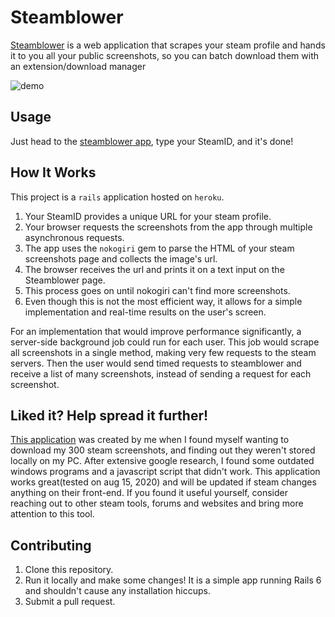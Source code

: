# Steamblower

[Steamblower](https://steamblower.herokuapp.com/) is a web application that scrapes your steam profile and hands it to you all your public screenshots, so you can batch download them with an extension/download manager

![demo](https://user-images.githubusercontent.com/15044782/90322212-cc264480-df27-11ea-9f6a-a394596fc1de.png)

## Usage
Just head to the [steamblower app](https://steamblower.herokuapp.com/), type your SteamID, and it's done!

## How It Works
This project is a `rails` application hosted on `heroku`.
1. Your SteamID provides a unique URL for your steam profile.
2. Your browser requests the screenshots from the app through multiple asynchronous requests.
3. The app uses the `nokogiri` gem to parse the HTML of your steam screenshots page and collects the image's url.
4. The browser receives the url and prints it on a text input on the Steamblower page.
5. This process goes on until nokogiri can't find more screenshots.
6. Even though this is not the most efficient way, it allows for a simple implementation and real-time results on the user's screen.

For an implementation that would improve performance significantly, a server-side background job could run for each user. This job would scrape all screenshots in a single method, making very few requests to the steam servers. Then the user would send timed requests to steamblower and receive a list of many screenshots, instead of sending a request for each screenshot.

## Liked it? Help spread it further!
[This application](https://steamblower.herokuapp.com/) was created by me when I found myself wanting to download my 300 steam screenshots, and finding out they weren't stored locally on my PC. After extensive google research, I found some outdated windows programs and a javascript script that didn't work. This application works great(tested on aug 15, 2020) and will be updated if steam changes anything on their front-end. If you found it useful yourself, consider reaching out to other steam tools, forums and websites and bring more attention to this tool.

## Contributing
1. Clone this repository.
2. Run it locally and make some changes! It is a simple app running Rails 6 and shouldn't cause any installation hiccups.
3. Submit a pull request.
